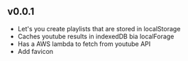 ## v0.0.1

- Let's you create playlists that are stored in localStorage
- Caches youtube results in indexedDB bia localForage
- Has a AWS lambda to fetch from youtube API
- Add favicon
